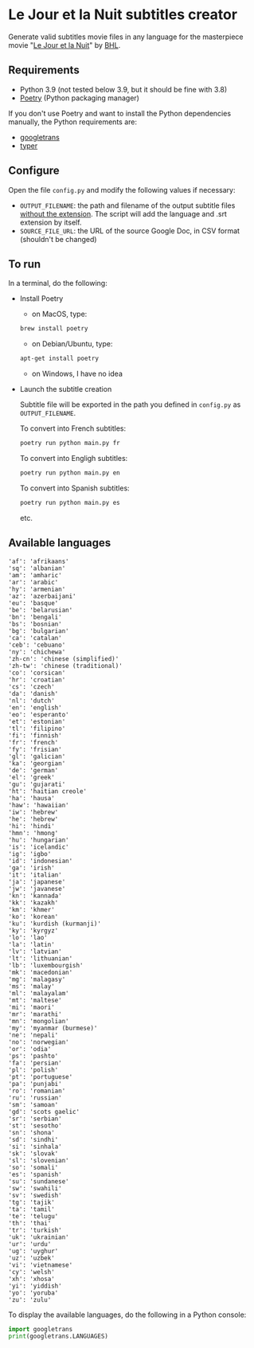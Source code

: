# Le Jour et la Nuit subtitles creator

Generate valid subtitles movie files in any language for the masterpiece movie "[Le Jour et la Nuit](https://en.wikipedia.org/wiki/Day_and_Night_(1997_film))" by [BHL](https://en.wikipedia.org/wiki/Bernard-Henri_L%C3%A9vy).


## Requirements

- Python 3.9 (not tested below 3.9, but it should be fine with 3.8)
- [Poetry](https://python-poetry.org/) (Python packaging manager)

If you don't use Poetry and want to install the Python dependencies manually, the Python requirements are:
- [googletrans](https://pypi.org/project/googletrans/)
- [typer](https://pypi.org/project/typer/)


## Configure

Open the file `config.py` and modify the following values if necessary:
- `OUTPUT_FILENAME`: the path and filename of the output subtitle files <ins>without the extension</ins>. The script will add the language and .srt extension by itself.
- `SOURCE_FILE_URL`: the URL of the source Google Doc, in CSV format (shouldn't be changed)


## To run

In a terminal, do the following:

- Install Poetry

    - on MacOS, type:
    ```sh
    brew install poetry
    ```
    - on Debian/Ubuntu, type:
    ```sh
    apt-get install poetry
    ```
    - on Windows, I have no idea


- Launch the subtitle creation

    Subtitle file will be exported in the path you defined in `config.py` as `OUTPUT_FILENAME`.

    To convert into French subtitles:
    ```sh
    poetry run python main.py fr
    ```

    To convert into Engligh subtitles:
    ```sh
    poetry run python main.py en
    ```

    To convert into Spanish subtitles:
    ```sh
    poetry run python main.py es
    ```

    etc.


## Available languages

```
'af': 'afrikaans'
'sq': 'albanian'
'am': 'amharic'
'ar': 'arabic'
'hy': 'armenian'
'az': 'azerbaijani'
'eu': 'basque'
'be': 'belarusian'
'bn': 'bengali'
'bs': 'bosnian'
'bg': 'bulgarian'
'ca': 'catalan'
'ceb': 'cebuano'
'ny': 'chichewa'
'zh-cn': 'chinese (simplified)'
'zh-tw': 'chinese (traditional)'
'co': 'corsican'
'hr': 'croatian'
'cs': 'czech'
'da': 'danish'
'nl': 'dutch'
'en': 'english'
'eo': 'esperanto'
'et': 'estonian'
'tl': 'filipino'
'fi': 'finnish'
'fr': 'french'
'fy': 'frisian'
'gl': 'galician'
'ka': 'georgian'
'de': 'german'
'el': 'greek'
'gu': 'gujarati'
'ht': 'haitian creole'
'ha': 'hausa'
'haw': 'hawaiian'
'iw': 'hebrew'
'he': 'hebrew'
'hi': 'hindi'
'hmn': 'hmong'
'hu': 'hungarian'
'is': 'icelandic'
'ig': 'igbo'
'id': 'indonesian'
'ga': 'irish'
'it': 'italian'
'ja': 'japanese'
'jw': 'javanese'
'kn': 'kannada'
'kk': 'kazakh'
'km': 'khmer'
'ko': 'korean'
'ku': 'kurdish (kurmanji)'
'ky': 'kyrgyz'
'lo': 'lao'
'la': 'latin'
'lv': 'latvian'
'lt': 'lithuanian'
'lb': 'luxembourgish'
'mk': 'macedonian'
'mg': 'malagasy'
'ms': 'malay'
'ml': 'malayalam'
'mt': 'maltese'
'mi': 'maori'
'mr': 'marathi'
'mn': 'mongolian'
'my': 'myanmar (burmese)'
'ne': 'nepali'
'no': 'norwegian'
'or': 'odia'
'ps': 'pashto'
'fa': 'persian'
'pl': 'polish'
'pt': 'portuguese'
'pa': 'punjabi'
'ro': 'romanian'
'ru': 'russian'
'sm': 'samoan'
'gd': 'scots gaelic'
'sr': 'serbian'
'st': 'sesotho'
'sn': 'shona'
'sd': 'sindhi'
'si': 'sinhala'
'sk': 'slovak'
'sl': 'slovenian'
'so': 'somali'
'es': 'spanish'
'su': 'sundanese'
'sw': 'swahili'
'sv': 'swedish'
'tg': 'tajik'
'ta': 'tamil'
'te': 'telugu'
'th': 'thai'
'tr': 'turkish'
'uk': 'ukrainian'
'ur': 'urdu'
'ug': 'uyghur'
'uz': 'uzbek'
'vi': 'vietnamese'
'cy': 'welsh'
'xh': 'xhosa'
'yi': 'yiddish'
'yo': 'yoruba'
'zu': 'zulu'
```

To display the available languages, do the following in a Python console:
```python
import googletrans
print(googletrans.LANGUAGES)
```
